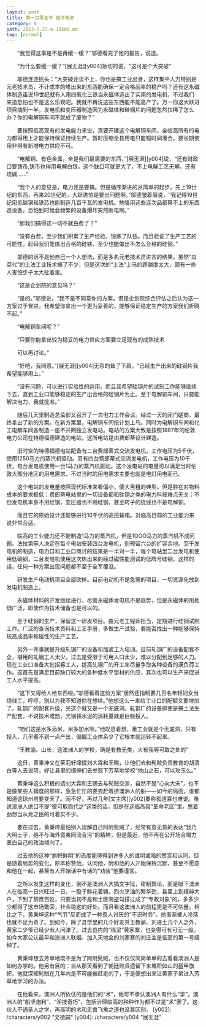 ```yaml
---
layout: post
title: 第一百零五节 循序渐进
category: 6
path: 2013-7-27-6-10500.md
tag: [normal]
---
```


　　“我觉得这事是不是再缓一缓？”邬德看完了他的报告，说道。

　　“为什么要缓一缓？”[展无涯][y004]急切的说，“这可是个大突破”

　　邬德连连摇头：“大突破还谈不上，你也是搞工业出身，这样集中人力特别是元老技术员，不计成本的堆出来的东西能确保一定合格品率的稳产吗？还有这永磁体制造虽说19世纪就有人用四氧化三铁当永磁体造出了实用的发电机，不过我们来造恐怕也不是这么乐观吧。我就不再说这些东西能不能高产了。万一你这大跃进项目搞到一半，发电机和变压器制造因为永磁体和硅钢片的问题忽然拉稀了怎么办？你的电解铜车间不就成了废物？”

　　要按照临高现有的发电能力来说，真要开建这个电解铜车间，全临高所有的电力都得用上才能保持保证持续生产。暂时压缩全县用电只能短时间凑合，要长期使用非得有新增电力供应不可。

　　“电解铜、有色金属，全是我们最需要的东西，”[展无涯][y004]说，“还有财政口要铸币,铸币也得用电解白银，这个缺口可就更大了，不上电解工艺无解。还有烧碱……”

　　“我个人的意见是，电力还是要搞。但是循序渐进的从简单的起步，先上19世纪的东西，再来20世纪的，大跃进怕是要出问题啊。”邬德皱着眉说，“我记得19世纪用低碳钢和铁芯也能制造几百千瓦的发电机。勉强用这些连次品都算不上的东西造设备，恐怕到时候会频繁的设备爆炸突然断电啊。”

　　“那我们搞得这一切不就白费了？”

　　“没有白费，至少我们积累了生产经验，锻炼了队伍。而且验证了生产工艺的可能性。起码我们能炼出合格的硅铁，至少也能做出不怎么合格的硅钢。”

　　邬德的话不是他自己一个人想法，而是多名元老技术员进言的结果。虽然“瓜菜代”的土法工业技术搞了不少，但是这次的“土法”上马的跨越度太大，颇有一些人害怕步子太大扯着蛋。

　　“这是企划院的意见吗？”

　　“是的。”邬德说，“我不是不同意你的方案，但是企划院综合评估之后认为这一方案过于冒进，我希望你拿出一个更为妥善的，能够保证稳定生产的方案我们折腾不起。”

　　“电解铜车间呢？”

　　“只要你能拿出较为稳妥的电力供应方案要立足现有的成熟技术

　　可以再讨论。”

　　“好吧，我同意。”[展无涯][y004]无奈的耸了下肩，“已经生产出来的硅钢片我希望能够用上。”

　　“没有问题，可以进行实验性的运用。而且我希望硅钢片的试制工作能够继续下去，直到工业口能够稳定的生产出合格的硅钢片为止。至于电解铜车间，只要能解决电力，我就批准。”

　　随后几天里制造总监部又召开了一次电力工作会议。经过一天的闭门磋商，最终拿出了新的方案。在新方案里，电解铜车间按计划上马。同时为电解铜车间和化工电解车间各制造一座不并网独立发电站。电站的方案大致是按照1887年的伦敦电力公司在特德福德建造的电站，这所电站是由费郎蒂设计建造。

　　旧时空的特德福德电站配备有二台费郎蒂式交流发电机，工作电压为5千伏，使用1250马力的蒸汽机驱动。另有四台费郎蒂式交流发电机，工作电压为10千伏，每台发电机使用一台1马力的蒸汽机驱动。这个发电站的电量可以满足当时伦敦大部分地区的用电需求，不过当时的用电需求主要也就是电灯用电而已。

　　这个电站的发电量按照现代标准来看偏小，傻大黑粗的典型。但是胜在对物料成本的要求极低：费郎蒂电站里的一切设备都和硅钢之类的电力科技难点无关：不但发电机本身不用硅钢，变压器也不用硅钢，甚至转子的绕线也不是电解铜。

　　而且它的原始设计还能够进行10千伏的高压输电。对临高目前的工业能力来说非常合适。

　　临高的工业能力还不能制造1马力的蒸汽机，但是1OOO马力的蒸汽机不成问题。法拉第等人决定在每个电站安装四台发电机，别预留六台的扩容余地。至于发电机的制造，电力口和工业口商讨的结果是一半对一半，每个电站里二台发电机使用低碳钢，二台发电机使用这次炼出来的经过磁性能测试的低牌号硅钢。这样的话，任何一种方案出现问题都不至于全军覆没。

　　研发生产电动机项目全部砍掉。目前电动机不是急需的项目，一切资源先放到发电机制造上。

　　永磁体材料的开发继续进行，尽管永磁体发电机不是趋势，但是永磁体的用处很广泛，即使作为技术储备也是可以的。

　　至于硅钢的生产，保留这一研发项目。由元老工程师担当，定期进行硅钢试制工作。广泛的查询技术资料和工艺手册，多做生产试验，看能否找出一种能够保持较高成品率和磁性的生产工艺。

　　另外一件事就是升级轧钢厂的设备和加紧工人培训。目前轧钢厂的设备配套不全，堪用的轧钢工人太少。过去是受限于可用人口太少，难以分配到足够的人力。现在工业口准备大批招募工人，提高轧钢厂的开工率尽量争取各种设备的满负荷工作。这首先是满足目前缺口较大的各种低水平型材的供应，其次也可以生产来促进工人水平提高。

　　“这下又得给人给东西啦。”邬德看着这份方案“居然还指明要几百名年轻妇女当绕线工，哼哼，别以为我不知道你在想啥。”他想这么一来给工业口的配额又要增加了。轧钢厂的配套升级，光这个就又是一个无底洞。轧钢厂的设备即使是搞土法生产配套，不说技术难题，光钢铁水泥的消耗量就是巨额投入。

　　“咱们这是水多添米，米多加水啊。”他叹息着想，重工业就是个无底洞，只有投入，几乎看不到一点产出，偏偏工业体系少了它根本就运转不起来。

　　“王教谕、山长，这澳洲人的学校，确是有教无类，大有我等可取之处的”

　　这日，黄秉坤又在茉莉轩撺掇刘大霖和王赐，让他们去和髡贼负责教育的胡清白等人去说项，好让县里的缙绅们去参观下芳草地学校“他山之石，可以攻玉么。”

　　黄秉坤这么积极的请刘大霖和王赐去与髡贼交涉，自然不是“心向大宋”，也不是像某些人猜度的那样，急急忙忙的要去赶着挤澳洲人的船——如今的局面，谁都知道这琼州府要变天了。闹不好，再过几年[文主席][y002]要称孤道寡也难说。虽说澳洲人绝口不提“彼可取而代之”这类的话，但是在这临高县“革命老区”里，憋着劲想当从龙之臣的可着实不少。

　　要在过去，黄秉坤最怕别人误解自己阿附髡贼了，经常有意无意的表达“我乃大明士子，绝不与海外蛮夷同流合污”的精神，但是最近，他不再在公开场合竭力表白自己的政治倾向了。

　　过去他的这种“旗帜鲜明”的态度能够得到许多人的或明或暗的赞赏和认同，但是随着局势的变化，原本称赞他，认同他，附和他的人开始保持沉默，甚至不愿意和他在一起，甚至有人开始话中有话的“劝告”他要谨言。

　　之所以发生这样的变化，倒不是澳洲人大搞文字狱，钳制舆论，而是眼下澳洲人在临高一日兴旺过一日，一股子鲜花着锦，烈火烹油的繁华劲，县里上到缙绅大户，下到了黎庶百姓，只要当初不是和土匪海盗勾搭过成了“专政对象”的，多多少少都得了这市场繁荣，社会稳定的好处。而且看这澳洲人的前程更是不可估量。相比之下，黄秉坤这种“气节”反而成了一种惹人讨厌的“不识时务”。他渐渐被人冷落也就不足为奇了。到如今，除了县学里的几个好友并王教谕、刘进士几个人之外，黄家二少爷已经少有人问津了。过去县内的“栋梁”黄家寨，也变得可有可无一般。如今大家公认最早和澳洲人联姻、加入天地会的刘家寨的刘庄主是临高的第一号缙绅了。

　　黄秉坤想去芳草地既不是为了阿附髡贼，也不仅仅简简单单的去看看澳洲人是如何办学的。他另有目的：自从那天看到了朝廷败兵遗留下来堆积如山的盔甲旗帜，他就深知髡贼在几年内是不可能被赶走的了，于是便想出来让黄家子弟进入芳草地学习的办法。

　　在他看来，澳洲人所依仗的是他们的“术”，他可不承认澳洲人有什么“学”。澳洲人的“船坚炮利”、“淫技奇巧”，包括治理临高的种种作为都不过是“术”罢了。这伙人不通圣人之学，再高明的术和走兽飞禽之道也没甚区别。
[y002]: /characters/y002 "文德嗣"
[y004]: /characters/y004 "展无涯"
